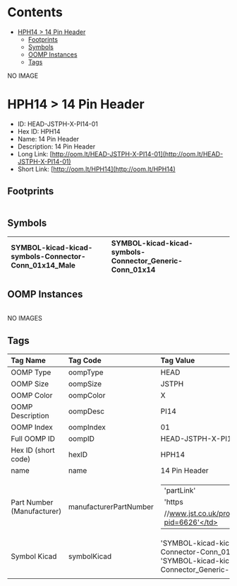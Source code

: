 



Contents
========

* [HPH14 > 14 Pin Header](#hph14--14-pin-header)
	* [Footprints](#footprints)
	* [Symbols](#symbols)
	* [OOMP Instances](#oomp-instances)
	* [Tags](#tags)
  
NO IMAGE  
# HPH14 > 14 Pin Header

- ID: HEAD-JSTPH-X-PI14-01
- Hex ID: HPH14
- Name: 14 Pin Header
- Description: 14 Pin Header
- Long Link: [http://oom.lt/HEAD-JSTPH-X-PI14-01](http://oom.lt/HEAD-JSTPH-X-PI14-01)
- Short Link: [http://oom.lt/HPH14](http://oom.lt/HPH14)

## Footprints
  

|||||
| :--- | :--- | :--- | :--- |

## Symbols
  

|![]()<br>SYMBOL-kicad-kicad-symbols-Connector-Conn_01x14_Male|![]()<br>SYMBOL-kicad-kicad-symbols-Connector_Generic-Conn_01x14|||
| :--- | :--- | :--- | :--- |

## OOMP Instances
  

|||||
| :--- | :--- | :--- | :--- |
  
NO IMAGES  
## Tags
  

|Tag Name|Tag Code|Tag Value|
| :--- | :--- | :--- |
|OOMP Type|oompType|HEAD|
|OOMP Size|oompSize|JSTPH|
|OOMP Color|oompColor|X|
|OOMP Description|oompDesc|PI14|
|OOMP Index|oompIndex|01|
|Full OOMP ID|oompID|HEAD-JSTPH-X-PI14-01|
|Hex ID (short code)|hexID|HPH14|
|name|name|14 Pin Header|
|Part Number (Manufacturer)|manufacturerPartNumber|<table><tr><td>'partLink'</td></tr><tr><td> 'https</td></tr><tr><td>//www.jst.co.uk/productSeries.php?pid=6626'</td></tr></table>|
|Symbol Kicad|symbolKicad|'SYMBOL-kicad-kicad-symbols-Connector-Conn_01x14_Male', 'SYMBOL-kicad-kicad-symbols-Connector_Generic-Conn_01x14'|
||||
